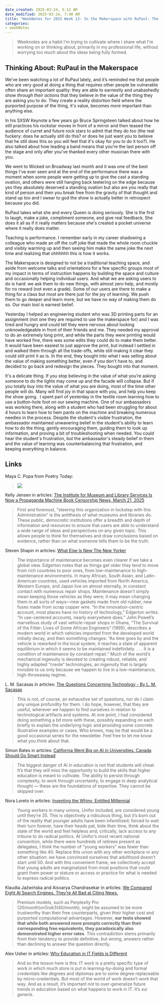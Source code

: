 ```yaml
---
date_created: 2025-03-24, 5:13 AM
date_modified: 2025-03-24, 7:40 AM
title: "WeekNotes for 2025 Week 13: In the Makerspace with RuPaul: The Value of Earnestly and Unabashedly Believing in the Value of What You Do"
categories:
- weekNotes
---
```


> Weeknotes are a habit I'm trying to cultivate where I share what I'm working on or thinking about, primarily in my professional life, without worrying too much about the ideas being fully formed.

## Thinking About: RuPaul in the Makerspace

We’ve been watching a lot of RuPaul lately, and it’s reminded me that people who are very good at doing a thing that requires other people be vulnerable often share an important quality: they are able to earnestly and unabashedly show *through their actions* that they believe in the value of the thing they are asking you to do. They create a reality distortion field where the purported purpose of the thing, it's value, becomes more important than anything else. 

In his SXSW Keynote a few years go Bruce Springsteen talked about how he still practices his rockstar moves in front of a mirror and then teased the audience of curret and future rock stars to admit that they do too (the real fuckery: does he actually still do this? or does he just want you to believe that he still does this so you will feel that it's okay for you to do it too?). He also talked about how leading a band means that you’re the last person off the stage and only after you've thanked every other musician there with you.

We went to Wicked on Broadway last month and it was one of the best things I've ever seen and at the end of the performance there was a moment when some people were getting up to give the cast a standing ovation, and others were still hanging back teetering on the edge because yes they absolutely deserved a standing ovation but also are you really that kind of person and then you break free from the gravity of that thought and stand up too and I swear to god the show is actually better in retrospect because you did. 

RuPaul takes what she and every Queen is doing seriously. She is the first to laugh, make a joke, compliment someone, and give real feedback. She does it all as if it really matters because she's created a pocket universe where it really does matter. 

Teaching is performance. I remember early in my career shadowing a colleague who made an off the cuff joke that made the whole room chuckle and visibly warming up and then seeing him make the same joke the next time and realizing that ohhhhhh this is how it works. 

The Makerspace is designed to not be a traditional teaching space, and aside from welcome talks and orientations for a few specific groups most of my impact in terms of instruction happens by building the space and culture and occasionally helping individual users. And what we are asking users to do is hard: we ask them  to do new things, with almost zero help, and mostly for no reward (not even a grade). Some of our users are there to make a thing for a class but most are there just for the joy of learning. We push them to go deeper and learn more, but we have no way of making them do so. Our main tool is earnest belief.

Yesterday I helped an engineering student who was 3D printing parts for an assignment (not one they are required to use the makerspace for) and I was tired and hungry and could tell they were nervous about looking unknowledgeable in front of their friends and me. They needed my approval to do an extremely long print, and while the parts they were printing would have worked fine, there was some edits they could do to make them better. It would have been easiest to just approve the print, but instead I settled in and walked them through all the trade-offs, while still making it clear they could still print it as is. In the end, they bought into what I was selling about the value of making something better, even if you don't have to, and decided to go back and redesign the pieces.  They bought into that moment. 

It's a delicate thing. If you stop believing in the value of what you’re asking someone to do the lights may come up and the facade will collapse. But if you totally buy into the value of what you are doing, most of the time other people will do. Many will find joy in that space with you, and help you keep the show going. 
‬
I spent part of yesterday in the textile room learning how to use a button-hole foot on our sewing machine. One of our ambassadors was working there, along with a student who had been struggling for about 4 hours to learn how to hem pants on the machine and breaking numerous needles in the process. Despite the student's visible frustration, the ambassador maintained unwavering belief in the student's ability to learn how to do the thing, gently encouraging them, guiding them to look up information, and proving a bit of troubleshooting when needed. You could hear the student's frustration, but the ambassador's steady belief in them and the value of learning was counterbalancing that frustration, and keeping everything in balance. 

## Links

Maya C. Popa from Poetry Today:

> ![](https://substackcdn.com/image/fetch/w_1100,c_limit,f_auto,q_auto:good,fl_progressive:steep/https%3A%2F%2Fsubstack-post-media.s3.amazonaws.com%2Fpublic%2Fimages%2F0d387c86-4e37-418e-a0c7-b060d9fdb6fe_575x288.png)


Kelly Jensen in articles: [The Institute for Museum and Library Services Is Now a Propaganda Machine Book Censorship News, March 21, 2025](https://bookriot.com/imls-propaganda/)

> First and foremost, “steering this organization in lockstep with this Administration” is the antithesis of what museums and libraries do. These public, *democratic* institutions offer a breadth and depth of information and resources to ensure that users are able to understand a wide range of ideas and perspectives on any given topic. This allows people to think for themselves and draw conclusions based on evidence, rather than on what someone tells them to be the truth.

Steven Shapin in articles: [What Else Is New  The New Yorker](https://www.newyorker.com/magazine/2007/05/14/what-else-is-new)

> The importance of maintenance becomes even clearer if we take a global view. Edgerton notes that as things get older they tend to move from rich countries to poor ones, from low-maintenance to high-maintenance environments. In many African, South Asian, and Latin-American countries, used vehicles imported from North America, Western Europe, and Japan live on almost eternally, in constant contact with numerous repair shops. Maintenance doesn’t simply mean keeping those vehicles as they were; it may mean changing them in all sorts of ways—new gaskets made from old rubber, new fuses made from scrap copper wire. “In the innovation-centric account, most places have no history of technology,” Edgerton writes. “In use-centered accounts, nearly everywhere does.” John Powell’s marvellous study of vast vehicle-repair shops in Ghana, “The Survival of the Fitter: Lives of Some African Engineers” (1995), describes a modern world in which vehicles imported from the developed world initially decay, and then something changes: “As time goes by and the vehicle is reworked in the local system, it reaches a state of apparent equilibrium in which it seems to be maintained indefinitely. . . . It is a condition of maintenance by constant repair.” Much of the world’s mechanical ingenuity is devoted to creating robust, reliable, and highly adapted “creole” technologies, an ingenuity that is largely invisible to us only because we happen to live in a low-maintenance, high-throwaway regime.

L. M. Sacasas in articles: [The Questions Concerning Technology - By L. M. Sacasas](https://theconvivialsociety.substack.com/p/the-questions-concerning-technology?utm_campaign=posts-open-in-app&triedRedirect=true)

> This is not, of course, an exhaustive set of questions, nor do I claim any unique profundity for them. I do hope, however, that they are useful, wherever we happen to find ourselves in relation to technological artifacts and systems. At one point, I had considered doing something a bit more with these, possibly expanding on each briefly to explain the underlying logic and providing some concrete illustrative examples or cases. Who knows, may be that would be a good occasional series for the newsletter. Feel free to let me know what you think about that.

Simon Bates in articles: [California Went Big on AI in Universities. Canada Should Go Smart Instead](https://universityaffairs.ca/opinion/california-went-big-on-ai-in-universities-canada-should-go-smart-instead/)

> The biggest danger of AI in education is not that students will cheat. It’s that they will miss the opportunity to build the skills that higher education is meant to cultivate. The ability to persist through complexity, to work through uncertainty, to engage in deep analytical thought — these are the foundations of expertise. They cannot be skipped over.

Nora Loreto in articles: [Inventing the Whiny, Entitled Millennial](https://noraloreto.substack.com/p/inventing-the-whiny-entitled-millennial)

> Young workers in many unions, Unifor included, are considered young until they’re 35. This is objectively a ridiculous thing, but it’s born out of the reality that younger adults have been infantilized; forced to wait their turn forever, have their heads pat, bide their time, think about the state of the world and feel helpless and, critically, lack access to any tribune to do radical politics. At Unifor’s most recent national convention, while there were hundreds of retirees present as delegates, I think the number of “young workers” was fewer than something like 40. Replace this union with any other workplace or any other situation: we have convinced ourselves that adulthood doesn’t start until 50. And with this convenient frame, we collectively accept that young adults are marginalized from most positions that could grant them power or stature or access or practice for what is needed to express radical politics.

Klaudia Jaźwińska and Aisvarya Chandrasekar in articles: [We Compared Eight AI Search Engines. They’re All Bad at Citing News.](https://www.cjr.org/tow_center/we-compared-eight-ai-search-engines-theyre-all-bad-at-citing-news.php)

> Premium models, such as Perplexity Pro ($20/month) or Grok 3 ($40/month), might be assumed to be more trustworthy than their free counterparts, given their higher cost and purported computational advantages. However, **our tests showed that while both answered more prompts correctly than their corresponding free equivalents, they paradoxically also demonstrated higher error rates**. This contradiction stems primarily from their tendency to provide definitive, but wrong, answers rather than declining to answer the question directly.

Alex Usher in articles: [Why Education in IT Fields is Different](https://higheredstrategy.com/why-education-in-it-fields-is-different/)

> And so the lesson here is this: IT work is a pretty specific type of work in which much store is put in learning-by-doing and formal credentials like degrees and diplomas are to some degree replaceable by micro-credentials. But most of the world of work doesn’t work that way. And as a result, it’s important not to over-generalize future trends in education based on what happens to work in IT. It’s *sui generis*.